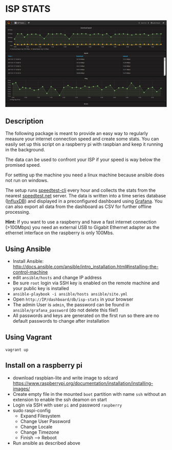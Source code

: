 # ISP STATS

![Grafana](/images/grafana.png?raw=true "Grafana")

## Description
The following package is meant to provide an easy way to regularly measure your internet connection speed and create some stats.
You can easily set up this script on a raspberry pi with raspbian and keep it running in the background.

The data can be used to confront your ISP if your speed is way below the promised speed.

For setting up the machine you need a linux machine because ansible does not run on windows.

The setup runs [speedtest-cli](https://github.com/sivel/speedtest-cli) every hour and collects the stats from the nearest [speedtest.net](http://www.speedtest.net/) server.
The data is written into a time series database ([InfluxDB](https://www.influxdata.com/time-series-platform/influxdb/)) and displayed in a preconfigured dashboard using [Grafana](http://grafana.org/). You can also export all data from the dashboard as CSV for further offline processing.

**Hint:** If you want to use a raspberry and have a fast internet connection (>100Mbps) you need an external USB to Gigabit Ethernet adapter as the ethernet interface on the raspberry is only 100Mbs.

## Using Ansible
* Install Ansible: http://docs.ansible.com/ansible/intro_installation.html#installing-the-control-machine
* edit `ansible/hosts` and change IP address
* Be sure `root` login via SSH key is enabled on the remote machine and your public key is installed
* `ansible-playbook -i ansible/hosts ansible/site.yml`
* Open `http://ÌP/dashboard/db/isp-stats` in your browser
* The admin User is `admin`, the password can be found in `ansible/grafana_password` (do not delete this file!)
* All passwords and keys are generated on the first run so there are no default passwords to change after installation

## Using Vagrant
`vagrant up`

## Install on a raspberry pi
* download raspbian-lite and write image to sdcard https://www.raspberrypi.org/documentation/installation/installing-images/
* Create empty file in the mounted `boot` partition with name `ssh` without an extension to enable the ssh deamon on start
* Login via SSH with user `pi` and password `raspberry`
* sudo raspi-config
  * Expand Filesystem
  * Change User Password
  * Change Locale
  * Change Timezone
  * Finish --> Reboot
* Run ansible as described above

